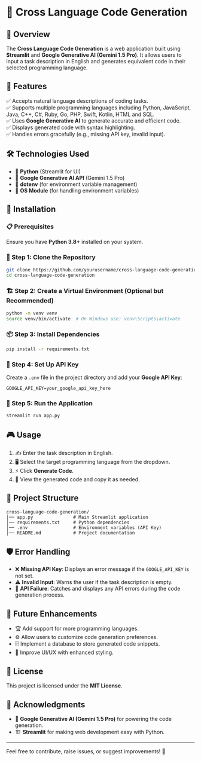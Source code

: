 # 🚀 Cross Language Code Generation

## 🌟 Overview
The **Cross Language Code Generation** is a web application built using **Streamlit** and **Google Generative AI (Gemini 1.5 Pro)**. It allows users to input a task description in English and generates equivalent code in their selected programming language.

## 🎯 Features
✅ Accepts natural language descriptions of coding tasks.  
✅ Supports multiple programming languages including Python, JavaScript, Java, C++, C#, Ruby, Go, PHP, Swift, Kotlin, HTML and SQL.  
✅ Uses **Google Generative AI** to generate accurate and efficient code.  
✅ Displays generated code with syntax highlighting.  
✅ Handles errors gracefully (e.g., missing API key, invalid input).  

## 🛠 Technologies Used
- 🐍 **Python** (Streamlit for UI)
- 🤖 **Google Generative AI API** (Gemini 1.5 Pro)
- 🔐 **dotenv** (for environment variable management)
- 📂 **OS Module** (for handling environment variables)

## 📌 Installation
### 📋 Prerequisites
Ensure you have **Python 3.8+** installed on your system.

### 🔽 Step 1: Clone the Repository
```sh
git clone https://github.com/yourusername/cross-language-code-generation.git
cd cross-language-code-generation
```

### 🏗 Step 2: Create a Virtual Environment (Optional but Recommended)
```sh
python -m venv venv
source venv/bin/activate  # On Windows use: venv\Scripts\activate
```

### 📦 Step 3: Install Dependencies
```sh
pip install -r requirements.txt
```

### 🔑 Step 4: Set Up API Key
Create a `.env` file in the project directory and add your **Google API Key**:
```env
GOOGLE_API_KEY=your_google_api_key_here
```

### 🚀 Step 5: Run the Application
```sh
streamlit run app.py
```

## 🎮 Usage
1. ✍️ Enter the task description in English.
2. 🖥 Select the target programming language from the dropdown.
3. ⚡ Click **Generate Code**.
4. 📜 View the generated code and copy it as needed.

## 📂 Project Structure
```
cross-language-code-generation/
│── app.py               # Main Streamlit application
│── requirements.txt     # Python dependencies
│── .env                 # Environment variables (API Key)
│── README.md            # Project documentation
```

## 🛡 Error Handling
- ❌ **Missing API Key**: Displays an error message if the `GOOGLE_API_KEY` is not set.
- ⚠️ **Invalid Input**: Warns the user if the task description is empty.
- 🔄 **API Failure**: Catches and displays any API errors during the code generation process.

## 🚀 Future Enhancements
- 🏆 Add support for more programming languages.
- ⚙️ Allow users to customize code generation preferences.
- 🗄 Implement a database to store generated code snippets.
- 🎨 Improve UI/UX with enhanced styling.

## 📜 License
This project is licensed under the **MIT License**.

## 🙌 Acknowledgments
- 🤖 **Google Generative AI (Gemini 1.5 Pro)** for powering the code generation.
- 🏗 **Streamlit** for making web development easy with Python.

---
Feel free to contribute, raise issues, or suggest improvements! 🚀

